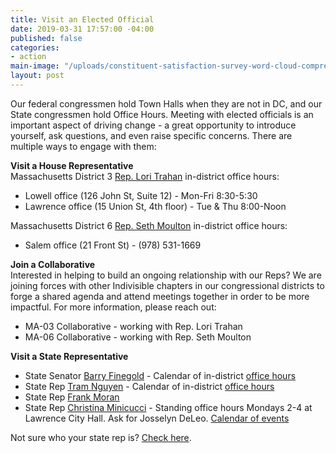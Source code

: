 ```yaml
---
title: Visit an Elected Official
date: 2019-03-31 17:57:00 -04:00
published: false
categories:
- action
main-image: "/uploads/constituent-satisfaction-survey-word-cloud-compressed.jpg"
layout: post
---
```


Our federal congressmen hold Town Halls when they are not in DC, and our State congressmen hold Office Hours. Meeting with elected officials is an important aspect of driving change - a great opportunity to introduce yourself, ask questions, and even raise specific concerns. There are multiple ways to engage with them:

**Visit a House Representative**<BR>
Massachusetts District 3 [Rep. Lori Trahan](https://trahan.house.gov/) in-district office hours:
* Lowell office (126 John St, Suite 12) - Mon-Fri 8:30-5:30
* Lawrence office (15 Union St, 4th floor) - Tue & Thu 8:00-Noon

Massachusetts District 6 [Rep. Seth Moulton](https://moulton.house.gov/) in-district office hours:
* Salem office (21 Front St) - (978) 531-1669

**Join a Collaborative**<BR>
Interested in helping to build an ongoing relationship with our Reps? We are joining forces with other Indivisible chapters in our congressional districts to forge a shared agenda and attend meetings together in order to be more impactful. For more information, please reach out:
* MA-03 Collaborative - working with Rep. Lori Trahan
* MA-06 Collaborative - working with Rep. Seth Moulton 

**Visit a State Representative**
* State Senator [Barry Finegold](https://malegislature.gov/Legislators/Profile/BRF0) - Calendar of in-district [office hours](https://www.facebook.com/pg/BarryFinegoldMA/events/?ref=page_internal)
* State Rep [Tram Nguyen](https://malegislature.gov/Legislators/Profile/TTN1) - Calendar of in-district [office hours](https://www.facebook.com/pg/TeamTram.MA/events/?ref=page_internal)
* State Rep [Frank Moran](https://malegislature.gov/Legislators/Profile/FAM1)
* State Rep [Christina Minicucci](https://malegislature.gov/Legislators/Profile/CAM1) - Standing office hours Mondays 2-4 at Lawrence City Hall. Ask for Josselyn DeLeo. [Calendar of events](https://www.facebook.com/pg/christina4rep/events/?ref=page_internal)

Not sure who your state rep is? [Check here](https://malegislature.gov/Search/FindMyLegislator).